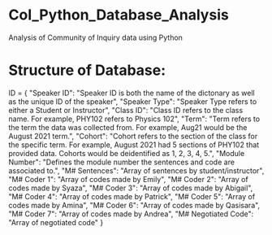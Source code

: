 # CoI_Python_Database_Analysis
 Analysis of Community of Inquiry data using Python

# Structure of Database: 
ID = {
    "Speaker ID": "Speaker ID is both the name of the dictonary as well as the unique ID of the speaker", 
    "Speaker Type": "Speaker Type refers to either a Student or Instructor", 
    "Class ID": "Class ID refers to the class name. For example, PHY102 refers to Physics 102",
    "Term": "Term refers to the term the data was collected from. For example, Aug21 would be the August 2021 term.", 
    "Cohort": "Cohort refers to the section of the class for the specific term. For example, August 2021 had 5 sections of PHY102 that provided data. Cohorts would be deidentified as 1, 2, 3, 4, 5.", 
    "Module Number": "Defines the module number the sentences and code are associated to.",
    "M# Sentences": "Array of sentences by student/instructor",
    "M# Coder 1": "Array of codes made by Emily", 
    "M# Coder 2": "Array of codes made by Syaza", 
    "M# Coder 3": "Array of codes made by Abigail", 
    "M# Coder 4": "Array of codes made by Patrick", 
    "M# Coder 5": "Array of codes made by Amina", 
    "M# Coder 6": "Array of codes made by Qasisara", 
    "M# Coder 7": "Array of codes made by Andrea", 
    "M# Negotiated Code": "Array of negotiated code"
}